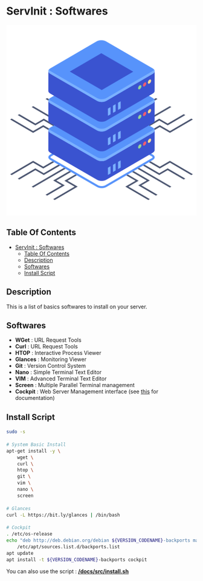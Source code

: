 # ServInit : Softwares

![Icon](../icon.png)

## Table Of Contents

- [ServInit : Softwares](#servinit--softwares)
  - [Table Of Contents](#table-of-contents)
  - [Description](#description)
  - [Softwares](#softwares)
  - [Install Script](#install-script)

## Description

This is a list of basics softwares to install on your server.

## Softwares

- **WGet** : URL Request Tools
- **Curl** : URL Request Tools
- **HTOP** : Interactive Process Viewer
- **Glances** : Monitoring Viewer
- **Git** : Version Control System
- **Nano** : Simple Terminal Text Editor
- **VIM** : Advanced Terminal Text Editor
- **Screen** : Multiple Parallel Terminal management
- **Cockpit** : Web Server Management interface (see [this](https://proginfra.gitlab.io/infra_services/#/docs/cockpit) for documentation)

## Install Script

```bash
sudo -s

# System Basic Install
apt-get install -y \
    wget \
    curl \
    htop \
    git \
    vim \
    nano \
    screen

# Glances
curl -L https://bit.ly/glances | /bin/bash

# Cockpit
. /etc/os-release
echo "deb http://deb.debian.org/debian ${VERSION_CODENAME}-backports main" > \
    /etc/apt/sources.list.d/backports.list
apt update
apt install -t ${VERSION_CODENAME}-backports cockpit
```

You can also use the script : **[/docs/src/install.sh](./src/install.sh)**
